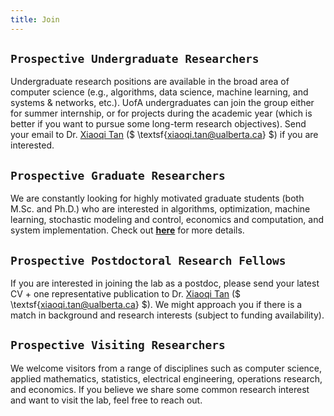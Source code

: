 ```yaml
---
title: Join
---
```


<!-- > <mark>**`Openings`**</mark>: We are constantly looking for highly motivated students (both undergraduate and graduate) who are interested in algorithms, optimization, machine learning, and systems research. If you are already at UofA and want to join the SODA Lab, feel free to send your CV + transcript to Dr. Xiaoqi Tan ($\textsf{xtan@sodalab.ca}$). For prospective students who are not currently enrolled at UofA, check out [**here**](https://xiaoqitan.org/prospectivegrads) for more details. 
-->


## `Prospective Undergraduate Researchers` 
>
Undergraduate research positions are available in the broad area of computer science (e.g., algorithms, data science, machine learning, and systems & networks, etc.). UofA undergraduates can join the group either for summer internship, or for projects during the academic year (which is better if you want to pursue some long-term research objectives). Send your email to Dr. [Xiaoqi Tan](https://xiaoqitan.org) ($ \textsf{xiaoqi.tan@ualberta.ca} $) if you are interested. 


## `Prospective Graduate Researchers`  
>
We are constantly looking for highly motivated graduate students (both M.Sc. and Ph.D.) who are interested in algorithms, optimization, machine learning, stochastic modeling and control, economics and computation, and system implementation. Check out [**here**](https://xiaoqitan.org/prospectivegrads) for more details. 


## `Prospective Postdoctoral Research Fellows`
>
If you are interested in joining the lab as a postdoc, please send your latest CV + one representative publication to  Dr. [Xiaoqi Tan](https://xiaoqitan.org) ($ \textsf{xiaoqi.tan@ualberta.ca} $). We might approach you if there is a match in background and research interests (subject to funding availability). 

## `Prospective Visiting Researchers`
>
We welcome visitors from a range of disciplines such as computer science, applied mathematics, statistics, electrical engineering, operations research, and economics. If you believe we share some common research interest and want to visit the lab, feel free to reach out.